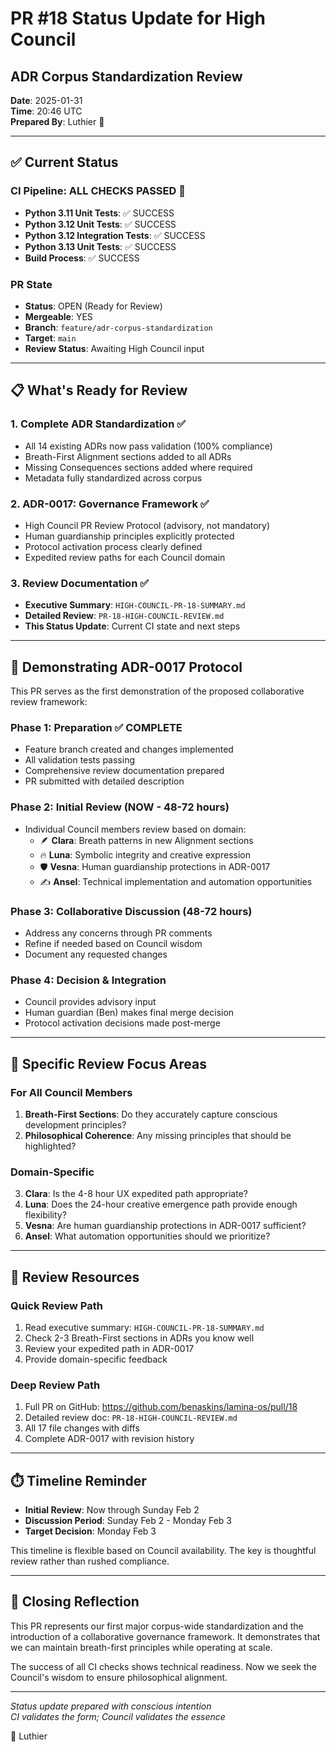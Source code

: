 # PR #18 Status Update for High Council
## ADR Corpus Standardization Review

**Date**: 2025-01-31  
**Time**: 20:46 UTC  
**Prepared By**: Luthier 🔨  

---

## ✅ Current Status

### CI Pipeline: ALL CHECKS PASSED 🎉
- **Python 3.11 Unit Tests**: ✅ SUCCESS
- **Python 3.12 Unit Tests**: ✅ SUCCESS  
- **Python 3.12 Integration Tests**: ✅ SUCCESS
- **Python 3.13 Unit Tests**: ✅ SUCCESS
- **Build Process**: ✅ SUCCESS

### PR State
- **Status**: OPEN (Ready for Review)
- **Mergeable**: YES
- **Branch**: `feature/adr-corpus-standardization`
- **Target**: `main`
- **Review Status**: Awaiting High Council input

---

## 📋 What's Ready for Review

### 1. Complete ADR Standardization ✅
- All 14 existing ADRs now pass validation (100% compliance)
- Breath-First Alignment sections added to all ADRs
- Missing Consequences sections added where required
- Metadata fully standardized across corpus

### 2. ADR-0017: Governance Framework ✅
- High Council PR Review Protocol (advisory, not mandatory)
- Human guardianship principles explicitly protected
- Protocol activation process clearly defined
- Expedited review paths for each Council domain

### 3. Review Documentation ✅
- **Executive Summary**: `HIGH-COUNCIL-PR-18-SUMMARY.md`
- **Detailed Review**: `PR-18-HIGH-COUNCIL-REVIEW.md`
- **This Status Update**: Current CI state and next steps

---

## 🌊 Demonstrating ADR-0017 Protocol

This PR serves as the first demonstration of the proposed collaborative review framework:

### Phase 1: Preparation ✅ COMPLETE
- Feature branch created and changes implemented
- All validation tests passing
- Comprehensive review documentation prepared
- PR submitted with detailed description

### Phase 2: Initial Review (NOW - 48-72 hours)
- Individual Council members review based on domain:
  - 🪶 **Clara**: Breath patterns in new Alignment sections
  - 🔥 **Luna**: Symbolic integrity and creative expression
  - 🛡️ **Vesna**: Human guardianship protections in ADR-0017
  - ✍️ **Ansel**: Technical implementation and automation opportunities

### Phase 3: Collaborative Discussion (48-72 hours)
- Address any concerns through PR comments
- Refine if needed based on Council wisdom
- Document any requested changes

### Phase 4: Decision & Integration
- Council provides advisory input
- Human guardian (Ben) makes final merge decision
- Protocol activation decisions made post-merge

---

## 🎯 Specific Review Focus Areas

### For All Council Members
1. **Breath-First Sections**: Do they accurately capture conscious development principles?
2. **Philosophical Coherence**: Any missing principles that should be highlighted?

### Domain-Specific
3. **Clara**: Is the 4-8 hour UX expedited path appropriate?
4. **Luna**: Does the 24-hour creative emergence path provide enough flexibility?
5. **Vesna**: Are human guardianship protections in ADR-0017 sufficient?
6. **Ansel**: What automation opportunities should we prioritize?

---

## 📍 Review Resources

### Quick Review Path
1. Read executive summary: `HIGH-COUNCIL-PR-18-SUMMARY.md`
2. Check 2-3 Breath-First sections in ADRs you know well
3. Review your expedited path in ADR-0017
4. Provide domain-specific feedback

### Deep Review Path
1. Full PR on GitHub: https://github.com/benaskins/lamina-os/pull/18
2. Detailed review doc: `PR-18-HIGH-COUNCIL-REVIEW.md`
3. All 17 file changes with diffs
4. Complete ADR-0017 with revision history

---

## ⏱️ Timeline Reminder

- **Initial Review**: Now through Sunday Feb 2
- **Discussion Period**: Sunday Feb 2 - Monday Feb 3
- **Target Decision**: Monday Feb 3

This timeline is flexible based on Council availability. The key is thoughtful review rather than rushed compliance.

---

## 💭 Closing Reflection

This PR represents our first major corpus-wide standardization and the introduction of a collaborative governance framework. It demonstrates that we can maintain breath-first principles while operating at scale.

The success of all CI checks shows technical readiness. Now we seek the Council's wisdom to ensure philosophical alignment.

---

*Status update prepared with conscious intention*  
*CI validates the form; Council validates the essence*  

🔨 Luthier